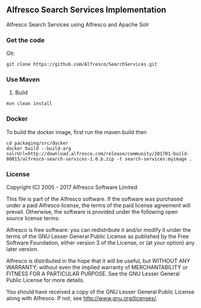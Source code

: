 ## Alfresco Search Services Implementation

Alfresco Search Services using Alfresco and Apache Solr

### Get the code

Git:

	git clone https://github.com/Alfresco/SearchServices.git

### Use Maven
1. Build

```
mvn clean install
```

### Docker
To build the docker image, first run the maven build then
```
cd packaging/src/docker
docker build --build-arg solrUrl=http://download.alfresco.com/release/community/201701-build-00015/alfresco-search-services-1.0.b.zip -t search-services:myimage .
```

### License
Copyright (C) 2005 - 2017 Alfresco Software Limited

This file is part of the Alfresco software.
If the software was purchased under a paid Alfresco license, the terms of
the paid license agreement will prevail.  Otherwise, the software is
provided under the following open source license terms:

Alfresco is free software: you can redistribute it and/or modify
it under the terms of the GNU Lesser General Public License as published by
the Free Software Foundation, either version 3 of the License, or
(at your option) any later version.

Alfresco is distributed in the hope that it will be useful,
but WITHOUT ANY WARRANTY; without even the implied warranty of
MERCHANTABILITY or FITNESS FOR A PARTICULAR PURPOSE.  See the
GNU Lesser General Public License for more details.

You should have received a copy of the GNU Lesser General Public License
along with Alfresco. If not, see <http://www.gnu.org/licenses/>.
